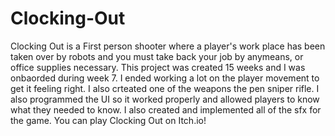 # Clocking-Out
Clocking Out is a First person shooter where a player's work place has been taken over by robots and you must take back your job by anymeans, or office supplies necessary. This project was created 15 weeks and I was onbaorded during week 7. I ended working a lot on the player movement to get it feeling right. I also crteated one of the weapons the pen sniper rifle. I also programmed the UI so it worked properly and allowed players to know what they needed to know. I also created and implemented all of the sfx for the game. You can play Clocking Out on Itch.io!
